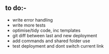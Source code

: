 ## to do:-
- write error handling
- write more tests 
- optimise/tidy code, inc templates
- git diff between last and new deployment
- add commands and shared folder use
- test deployment and dont switch current link
